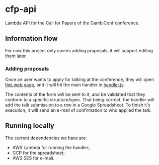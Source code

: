 # cfp-api

Lambda API for the Call for Papers of the GambiConf conference.

## Information flow

For now this project only covers adding proposals, it will support editing them later.

### Adding proposals

Once an user wants to apply for talking at the conference, they will open [this web page](https://github.com/gambiconf/gambiconf.github.io/blob/ac1d80f6ac628e7b2d60a5f3045673ce941480da/src/network/cfp.ts), and it will hit the main handler in [handler.js](https://github.com/gambiconf/cfp-api/blob/30253dce736c5a0c954f205cc5209a1bb4719d59/handler.js).

The contents of the form will be sent to it, and be validated that they conform to a specific structure/spec. That being correct, the handler will add the talk submission to a row in a Google Spreadsheet. To finish it's execution, it will send an e-mail of confirmation to who applied the talk.

## Running locally

The current dependencies we have are:

- AWS Lambda for running the handler;
- GCP for the spreadsheet;
- AWS SES for e-mail.
